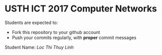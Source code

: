 USTH ICT 2017 Computer Networks
=====================================

Students are expected to:
* Fork this repository to your github account
* Push your commits regularly, with **proper** commit messages

Student Name: *Loc Thi Thuy Linh*

